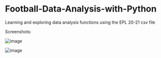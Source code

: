 # Football-Data-Analysis-with-Python


Learning and exploring data analysis functions using the EPL 20-21 csv file


Screenshots:

![image](https://user-images.githubusercontent.com/84177184/180919749-5a6b3799-4562-44b2-91fa-8342f2513bfe.png)


![image](https://user-images.githubusercontent.com/84177184/180919821-16255fbe-0213-49a5-8be8-856579166eca.png)
